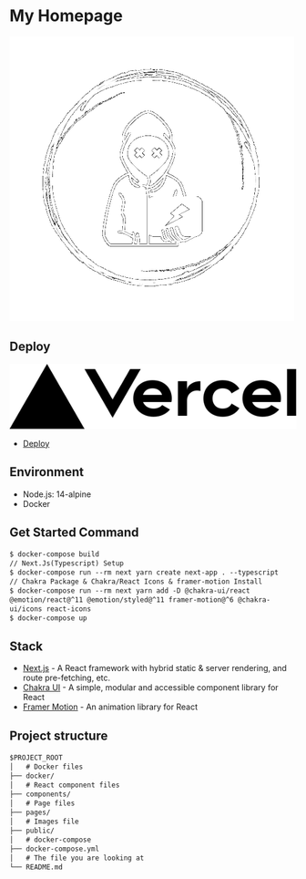 # My Homepage
![](src/public/character.png)

## Deploy
![](src/public/vercel.svg)<br>
- [Deploy](my-homepage-rho.vercel.app)

## Environment
- Node.js: 14-alpine
- Docker

## Get Started Command
```
$ docker-compose build
// Next.Js(Typescript) Setup
$ docker-compose run --rm next yarn create next-app . --typescript
// Chakra Package & Chakra/React Icons & framer-motion Install
$ docker-compose run --rm next yarn add -D @chakra-ui/react @emotion/react@^11 @emotion/styled@^11 framer-motion@^6 @chakra-ui/icons react-icons
$ docker-compose up
```

## Stack
- [Next.js](https://nextjs.org/) - A React framework with hybrid static & server rendering, and route pre-fetching, etc.
- [Chakra UI](https://chakra-ui.com/) - A simple, modular and accessible component library for React
- [Framer Motion](https://www.framer.com/motion/) - An animation library for React

## Project structure

```
$PROJECT_ROOT
│   # Docker files
├── docker/
│   # React component files
├── components/
│   # Page files
├── pages/
│   # Images file
├── public/
│   # docker-compose 
├── docker-compose.yml
│   # The file you are looking at 
└── README.md
```
